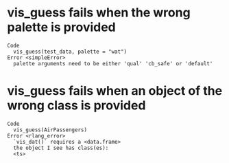 # vis_guess fails when the wrong palette is provided

    Code
      vis_guess(test_data, palette = "wat")
    Error <simpleError>
      palette arguments need to be either 'qual' 'cb_safe' or 'default'

# vis_guess fails when an object of the wrong class is provided

    Code
      vis_guess(AirPassengers)
    Error <rlang_error>
      `vis_dat()` requires a <data.frame>
      the object I see has class(es):
      <ts>

